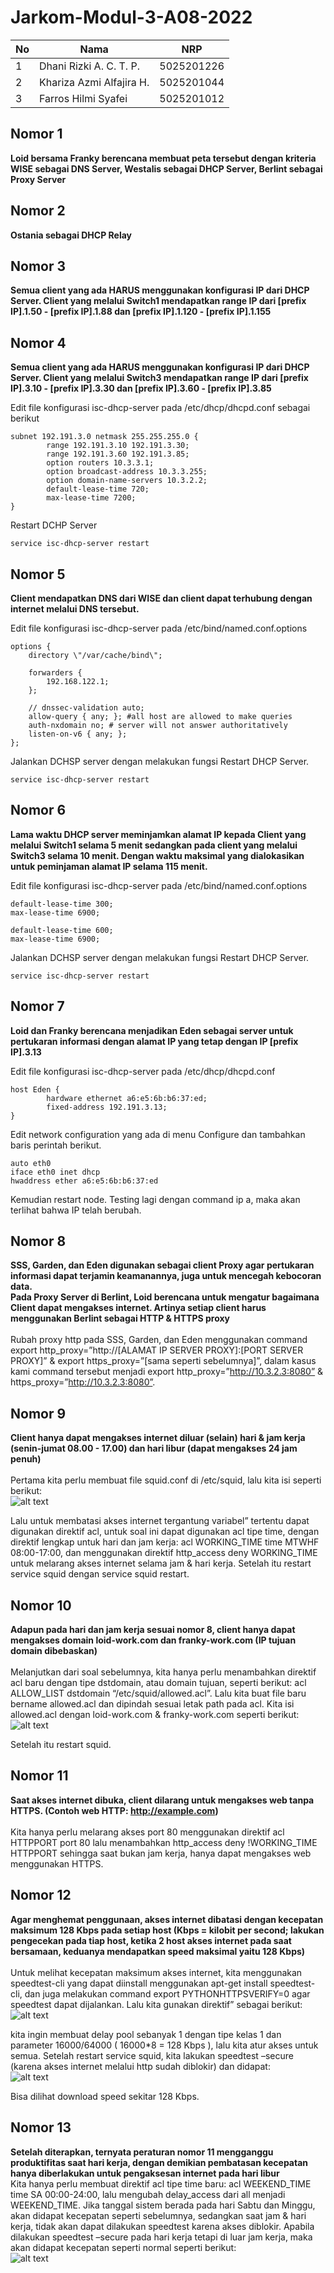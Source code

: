 # Jarkom-Modul-3-A08-2022

| **No** | **Nama**                   | **NRP**    |
| ------ | -------------------------- | ---------- |
| 1      | Dhani Rizki A. C. T. P.    | 5025201226 |
| 2      | Khariza Azmi Alfajira H.   | 5025201044 |
| 3      | Farros Hilmi Syafei        | 5025201012 |

## **Nomor 1**
**Loid bersama Franky berencana membuat peta tersebut dengan kriteria WISE sebagai DNS Server, Westalis sebagai DHCP Server, Berlint sebagai Proxy Server** <br>

## **Nomor 2**
**Ostania sebagai DHCP Relay** <br>

## **Nomor 3**
**Semua client yang ada HARUS menggunakan konfigurasi IP dari DHCP Server. Client yang melalui Switch1 mendapatkan range IP dari [prefix IP].1.50 - [prefix IP].1.88 dan [prefix IP].1.120 - [prefix IP].1.155** <br>

## **Nomor 4**
**Semua client yang ada HARUS menggunakan konfigurasi IP dari DHCP Server. Client yang melalui Switch3 mendapatkan range IP dari [prefix IP].3.10 - [prefix IP].3.30 dan [prefix IP].3.60 - [prefix IP].3.85** <br>

Edit file konfigurasi isc-dhcp-server pada /etc/dhcp/dhcpd.conf sebagai berikut
```
subnet 192.191.3.0 netmask 255.255.255.0 {
        range 192.191.3.10 192.191.3.30;
        range 192.191.3.60 192.191.3.85;
        option routers 10.3.3.1;
        option broadcast-address 10.3.3.255;
        option domain-name-servers 10.3.2.2;
        default-lease-time 720;
        max-lease-time 7200;
}
```

Restart DCHP Server
```
service isc-dhcp-server restart
```

## **Nomor 5**
**Client mendapatkan DNS dari WISE dan client dapat terhubung dengan internet melalui DNS tersebut.** <br>

Edit file konfigurasi isc-dhcp-server pada /etc/bind/named.conf.options
```
options {
    directory \"/var/cache/bind\";

    forwarders {
    	192.168.122.1; 
    };

    // dnssec-validation auto;
    allow-query { any; }; #all host are allowed to make queries
    auth-nxdomain no; # server will not answer authoritatively
    listen-on-v6 { any; };
};
```

Jalankan DCHSP server dengan melakukan fungsi Restart DHCP Server.
```
service isc-dhcp-server restart
```

## **Nomor 6**
**Lama waktu DHCP server meminjamkan alamat IP kepada Client yang melalui Switch1 selama 5 menit sedangkan pada client yang melalui Switch3 selama 10 menit. Dengan waktu maksimal yang dialokasikan untuk peminjaman alamat IP selama 115 menit.** <br>

Edit file konfigurasi isc-dhcp-server pada /etc/bind/named.conf.options
```
default-lease-time 300;
max-lease-time 6900;

default-lease-time 600;
max-lease-time 6900;

```

Jalankan DCHSP server dengan melakukan fungsi Restart DHCP Server.
```
service isc-dhcp-server restart
```

## **Nomor 7**
**Loid dan Franky berencana menjadikan Eden sebagai server untuk pertukaran informasi dengan alamat IP yang tetap dengan IP [prefix IP].3.13** <br>

Edit file konfigurasi isc-dhcp-server pada /etc/dhcp/dhcpd.conf
```
host Eden {
        hardware ethernet a6:e5:6b:b6:37:ed;
        fixed-address 192.191.3.13;
}
```

Edit network configuration yang ada di menu Configure dan tambahkan baris perintah berikut.
```
auto eth0
iface eth0 inet dhcp
hwaddress ether a6:e5:6b:b6:37:ed
```

Kemudian restart node. Testing lagi dengan command ip a, maka akan terlihat bahwa IP telah berubah.


## **Nomor 8**
**SSS, Garden, dan Eden digunakan sebagai client Proxy agar pertukaran informasi dapat terjamin keamanannya, juga untuk mencegah kebocoran data.** <br>
**Pada Proxy Server di Berlint, Loid berencana untuk mengatur bagaimana Client dapat mengakses internet. Artinya setiap client harus menggunakan Berlint sebagai HTTP & HTTPS proxy** <br><br>
Rubah proxy http pada SSS, Garden, dan Eden menggunakan command export http_proxy=”http://[ALAMAT IP SERVER PROXY]:[PORT SERVER PROXY]” & export https_proxy=”[sama seperti sebelumnya]”, dalam kasus kami command tersebut menjadi export http_proxy=”http://10.3.2.3:8080” & https_proxy=”http://10.3.2.3:8080”.

## **Nomor 9**
**Client hanya dapat mengakses internet diluar (selain) hari & jam kerja (senin-jumat 08.00 - 17.00) dan hari libur (dapat mengakses 24 jam penuh)** <br><br>
Pertama kita perlu membuat file squid.conf di /etc/squid, lalu kita isi seperti berikut:<br>
![alt text](https://github.com/ObligatedUsername/Jarkom-Modul-3-A08-2022/blob/main/assets/No.9/9a.png) <br>

Lalu untuk membatasi akses internet tergantung variabel” tertentu dapat digunakan direktif acl, untuk soal ini dapat digunakan acl tipe time, dengan direktif lengkap untuk hari dan jam kerja: acl WORKING_TIME time MTWHF 08:00-17:00, dan menggunakan direktif http_access deny WORKING_TIME untuk melarang akses internet selama jam & hari kerja. Setelah itu restart service squid dengan service squid restart.

## **Nomor 10**
**Adapun pada hari dan jam kerja sesuai nomor 8, client hanya dapat mengakses domain loid-work.com dan franky-work.com (IP tujuan domain dibebaskan)** <br><br>
Melanjutkan dari soal sebelumnya, kita hanya perlu menambahkan direktif acl baru dengan tipe dstdomain, atau domain tujuan, seperti berikut: acl ALLOW_LIST dstdomain “/etc/squid/allowed.acl”. Lalu kita buat file baru bername allowed.acl dan dipindah sesuai letak path pada acl. Kita isi allowed.acl dengan loid-work.com & franky-work.com seperti berikut:<br>
![alt text](https://github.com/ObligatedUsername/Jarkom-Modul-3-A08-2022/blob/main/assets/No.10/10a.png) <br>

Setelah itu restart squid.

## **Nomor 11**
**Saat akses internet dibuka, client dilarang untuk mengakses web tanpa HTTPS. (Contoh web HTTP: http://example.com)** <br><br>
Kita hanya perlu melarang akses port 80 menggunakan direktif acl HTTPPORT port 80 lalu menambahkan http_access deny !WORKING_TIME HTTPPORT sehingga saat bukan jam kerja, hanya dapat mengakses web menggunakan HTTPS.

## **Nomor 12**
**Agar menghemat penggunaan, akses internet dibatasi dengan kecepatan maksimum 128 Kbps pada setiap host (Kbps = kilobit per second; lakukan pengecekan pada tiap host, ketika 2 host akses internet pada saat bersamaan, keduanya mendapatkan speed maksimal yaitu 128 Kbps)** <br><br>
Untuk melihat kecepatan maksimum akses internet, kita menggunakan speedtest-cli yang dapat diinstall menggunakan apt-get install speedtest-cli, dan juga melakukan command export PYTHONHTTPSVERIFY=0 agar speedtest dapat dijalankan. Lalu kita gunakan direktif” sebagai berikut:<br>
![alt text](https://github.com/ObligatedUsername/Jarkom-Modul-3-A08-2022/blob/main/assets/No.12/12a.png) <br>

kita ingin membuat delay pool sebanyak 1 dengan tipe kelas 1 dan parameter 16000/64000 ( 16000\*8 = 128 Kbps ), lalu kita atur akses untuk semua. Setelah restart service squid, kita lakukan speedtest –secure (karena akses internet melalui http sudah diblokir) dan didapat:<br>
![alt text](https://github.com/ObligatedUsername/Jarkom-Modul-3-A08-2022/blob/main/assets/No.12/12b.png) <br>

Bisa dilihat download speed sekitar 128 Kbps.

## **Nomor 13**
**Setelah diterapkan, ternyata peraturan nomor 11 mengganggu produktifitas saat hari kerja, dengan demikian pembatasan kecepatan hanya diberlakukan untuk pengaksesan internet pada hari libur** <br>
Kita hanya perlu membuat direktif acl tipe time baru: acl WEEKEND_TIME time SA 00:00-24:00, lalu mengubah delay_access dari all menjadi WEEKEND_TIME. Jika tanggal sistem berada pada hari Sabtu dan Minggu, akan didapat kecepatan seperti sebelumnya, sedangkan saat jam & hari kerja, tidak akan dapat dilakukan speedtest karena akses diblokir. Apabila dilakukan speedtest –secure pada hari kerja tetapi di luar jam kerja, maka akan didapat kecepatan seperti normal seperti berikut:<br>
![alt text](https://github.com/ObligatedUsername/Jarkom-Modul-3-A08-2022/blob/main/assets/No.13/13a.png) <br>

